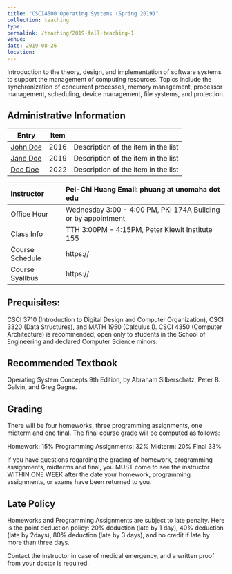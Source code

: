 ```yaml
---
title: "CSCI4500 Operating Systems (Spring 2019)"
collection: teaching
type: 
permalink: /teaching/2019-fall-teaching-1
venue: 
date: 2019-08-26
location: 
---
```


Introduction to the theory, design, and implementation of software systems to support the management of computing resources. Topics include the synchronization of concurrent processes, memory management, processor management, scheduling, device management, file systems, and protection.

## Administrative Information

| Entry            | Item   |                                                              |
| --------         | ------ | ------------------------------------------------------------ |
| [John Doe](#)    | 2016   | Description of the item in the list                          |
| [Jane Doe](#)    | 2019   | Description of the item in the list                          |
| [Doe Doe](#)     | 2022   | Description of the item in the list                          |



| Instructor      | Pei-Chi Huang         Email: phuang at unomaha dot edu|
|:---------------- |:-------------------------------------------------------------|
| Office Hour     | Wednesday 3:00 - 4:00 PM, PKI 174A Building or by appointment|
| Class Info      | TTH 3:00PM - 4:15PM, Peter Kiewit Institute 155              | 
| Course Schedule | https://                                                     | 
| Course Syallbus | https://                                                     | 

## Prequisites:	
CSCI 3710 (Introduction to Digital Design and Computer Organization), CSCI 3320 (Data Structures), and MATH 1950 (Calculus I). CSCI 4350 (Computer Architecture) is recommended; open only to students in the School of Engineering and declared Computer Science minors.

## Recommended Textbook
Operating System Concepts 9th Edition, by Abraham Silberschatz, Peter B. Galvin, and Greg Gagne.

## Grading
There will be four homeworks, three programming assignments, one midterm and one final.
The final course grade will be computed as follows:

Homework: 15%
Programming Assignments: 32%
Midterm: 20%
Final 33%

If you have questions regarding the grading of homework, programming assignments, midterms and final, you MUST come to see the instructor WITHIN ONE WEEK after the date your homework, programming assignments, or exams have been returned to you.

## Late Policy
Homeworks and Programming Assignments are subject to late penalty. Here is the point deduction policy: 20% deduction (late by 1 day), 40% deduction (late by 2days), 80% deduction (late by 3 days), and no credit if late by more than three days. 

Contact the instructor in case of medical emergency, and a written proof from your doctor is required.
